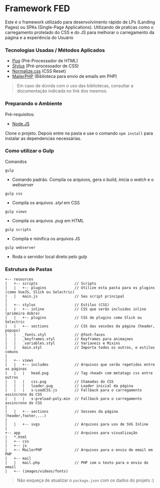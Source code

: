 # Framework FED

Este é o framework utilizado para desenvolvimento rápido de LPs (Landing Pages) ou SPAs (Single-Page Applications).
Utilizando de praticas como o carregamento protelado do CSS e do JS para melhorar o carregamento da página e a experiência do Usuário

### Tecnologias Usadas / Métodos Aplicados
- [Pug](https://pugjs.org/) (Pré-Processador de HTML)
- [Stylus](http://stylus-lang.com/) (Pré-processador de CSS)
- [Normalize.css](https://necolas.github.io/normalize.css/) (CSS Reset)
- [MailerPHP](https://github.com/PHPMailer/PHPMailer) (Biblioteca para envio de emails em PHP)

> Em caso de dúvida com o uso das bibliotecas, consultar a documentação
> indicada no link dos mesmos.

### Preparando o Ambiente

Pré-requisitos:
* [Node.JS](https://nodejs.org/en/)

Clone o projeto. Depois entre na pasta e use o comando `npm install` para instalar as dependencias necessárias.

### Como utilizar o Gulp

Comandos

`gulp`
- Comando padrão. Compila os arquivos, gera o build, inicia o *watch* e o *webserver*

`gulp css`
- Compila os arquivos *.styl* em CSS

`gulp views`
- Compila os arquivos *.pug* em HTML

`gulp scripts`
- Compila e minifica os arquivos JS

`gulp webserver`
- Roda o servidor local direto pelo gulp

### Estrutura de Pastas
```
+-- resources
|	+-- scripts 				// Scripts
|	|	+-- plugins				// Utilize esta pasta para os plugins (como VueJS, Slick ou Selectric)
|	|	main.js					// Seu script principal
|
|	+-- stylus					// Estilos (CSS)
|	|	+-- inline				// CSS que serão incluidos inline (primeira dobra)
|	|	+-- plugins				// CSS de plugins como Slick ou Selectric
|	|	+-- sections			// CSS das sessões da página (header, popups)
|	|	_fonts.styl				// @font-faces
|	|	_keyframes.styl			// Keyframes para animaçoes
|	|	_variables.styl			// Variaveis e Mixins
|	|	main.styl				// Importa todos os outros, e estilos comuns					
|
|	+-- views
|	|	+-- includes			// Arquivos que serão repetidos entre as páginas
|	|	|	head.pug			// Tag <head> com metatags css entre outros
|	|	|	css.pug				// Chamadas do CSS
|	|	|	loader.pug			// Loader inicial da página
|	|	|	s-LoadCSS.js		// Fallback para o carregamento assincrono do CSS
|	|	|	s-preload-poly.min	// Fallback para o carregamento assincrono do CSS
|
|	|	+-- sections			// Sessoes da página (header,footer,...)
|
|	|	+-- svgs				// Arquivos para uso de SVG Inline
|
+-- app							// Arquivos para visualização
|	*.html
|	+-- css
|	+-- js
|	+-- MailerPHP 				// Arquivos para o envio de email em PHP
|	+-- mail 					
|	|	mail.php				// PHP com o texto para o envio do email
|	+-- (images/videos/fonts)
```

> Não esqueça de atualizar o `package.json` com os dados do projeto :) 